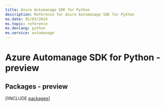 ```yaml
---
title: Azure Automanage SDK for Python
description: Reference for Azure Automanage SDK for Python
ms.date: 05/03/2024
ms.topic: reference
ms.devlang: python
ms.service: automanage
---
```

# Azure Automanage SDK for Python - preview
## Packages - preview
[!INCLUDE [packages](automanage-index.md)]